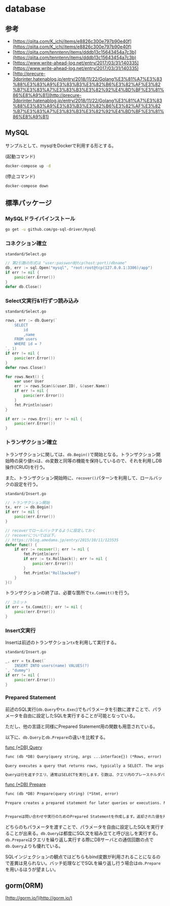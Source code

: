 # database

## 参考

- [https://qiita.com/K_ichi/items/e8826c300e797b90e40f](https://qiita.com/K_ichi/items/e8826c300e797b90e40f)
- [https://qiita.com/tenntenn/items/dddb13c15643454a7c3b](https://qiita.com/tenntenn/items/dddb13c15643454a7c3b)
- [https://www.write-ahead-log.net/entry/2017/03/31/140335](https://www.write-ahead-log.net/entry/2017/03/31/140335)
- [http://precure-3dprinter.hatenablog.jp/entry/2018/11/22/Golang%E3%81%A7%E3%83%88%E3%83%A9%E3%83%B3%E3%82%B6%E3%82%AF%E3%82%B7%E3%83%A7%E3%83%B3%E3%82%92%E4%BD%BF%E3%81%86%E8%A9%B1](http://precure-3dprinter.hatenablog.jp/entry/2018/11/22/Golang%E3%81%A7%E3%83%88%E3%83%A9%E3%83%B3%E3%82%B6%E3%82%AF%E3%82%B7%E3%83%A7%E3%83%B3%E3%82%92%E4%BD%BF%E3%81%86%E8%A9%B1)

## MySQL

サンプルとして、mysqlをDockerで利用する形とする。

(起動コマンド)

```sh
docker-compose up -d
```

(停止コマンド)

```sh
docker-compose down
```

## 標準パッケージ

### MySQLドライバインストール

```sh
go get -u github.com/go-sql-driver/mysql
```

### コネクション確立

`standard/Select.go`

```go
// 第2引数の形式は "user:password@tcp(host:port)/dbname"
db, err := sql.Open("mysql", "root:root@tcp(127.0.0.1:3306)/app")
if err != nil {
    panic(err.Error())
}
defer db.Close()
```

### Select文実行&1行ずつ読み込み

`standard/Select.go`

```go
rows, err := db.Query(`
    SELECT
        id
        ,name
    FROM users
    WHERE id = ?
`, 1)
if err != nil {
    panic(err.Error())
}
defer rows.Close()

for rows.Next() {
    var user User
    err := rows.Scan(&(user.ID), &(user.Name))
    if err != nil {
        panic(err.Error())
    }
    fmt.Println(user)
}

if err := rows.Err(); err != nil {
    panic(err.Error())
}
```

### トランザクション確立

トランザクションに関しては、`db.Begin()`で開始となる。トランザクション開始時の戻り値`tx`は、`db`変数と同等の機能を保持しているので、それを利用しDB操作(CRUD)を行う。

また、トランザクション開始時に、`recover()`パターンを利用して、ロールバックの設定を行う。

`standard/Insert.go`

```go
// トランザクション開始
tx, err := db.Begin()
if err != nil {
    panic(err.Error())
}

// recoverでロールバックするように設定しておく
// recoverについては以下。
// https://blog.amedama.jp/entry/2015/10/11/123535
defer func() {
    if err := recover(); err != nil {
        fmt.Println(err)
        if err := tx.Rollback(); err != nil {
            panic(err.Error())
        }
        fmt.Println("Rollbacked")
    }
}()
```

トランザクションの終了は、必要な箇所で`tx.Commit()`を行う。

```go
// コミット
if err = tx.Commit(); err != nil {
    panic(err.Error())
}
```

### Insert文実行

Insertは前述のトランザクション`tx`を利用して実行する。

`standard/Insert.go`

```go
_, err = tx.Exec(`
    INSERT INTO users(name) VALUES(?)
`, "dummy")
if err != nil {
    panic(err.Error())
}
```

### Prepared Statement

前述のSQL実行(`db.Query`や`tx.Exec`)でもパラメータを引数に渡すことで、パラメータを自由に設定したSQLを実行することが可能となっている。

ただし、他の言語と同様にPrepared Statement用の関数も用意されている。

以下に、`db.Query`と`db.Prepare`の違いを比較する。

[func (*DB) Query](https://godoc.org/database/sql#DB.Query)

```txt
func (db *DB) Query(query string, args ...interface{}) (*Rows, error)

Query executes a query that returns rows, typically a SELECT. The args are for any placeholder parameters in the query.

Queryは行を返すクエリ、通常はSELECTを実行します。引数は、クエリ内のプレースホルダパラメータ用です。
```

[func (*DB) Prepare](https://godoc.org/database/sql#DB.Prepare)

```txt
func (db *DB) Prepare(query string) (*Stmt, error)

Prepare creates a prepared statement for later queries or executions. Multiple queries or executions may be run concurrently from the returned statement. The caller must call the statement's Close method when the statement is no longer needed.


Prepareは問い合わせや実行のためのPrepared Statementを作成します。返却された値を用いて複数のクエリまたは実行を同時に実行できます。ステートメントが不要になった場合、呼び出し側はステートメントのCloseメソッドを呼び出す必要があります。
```

どちらのもパラメータを渡すことで、パラメータを自由に設定したSQLを実行することが出来る。`db.Query`は都度にSQL文を組み立てと呼び出しを実行する。`db.Prepare`はクエリを繰り返し実行する際にDBサーバとの通信回数の点で`db.Query`よりも優れている。

SQLインジェクションの観点ではどちらもbind変数が利用されることになるので差異は見られない。バッチ処理などでSQLを繰り返し行う場合は`db.Prepare`を用いるほうが望ましい。

## gorm(ORM)

[http://gorm.io/](http://gorm.io/)